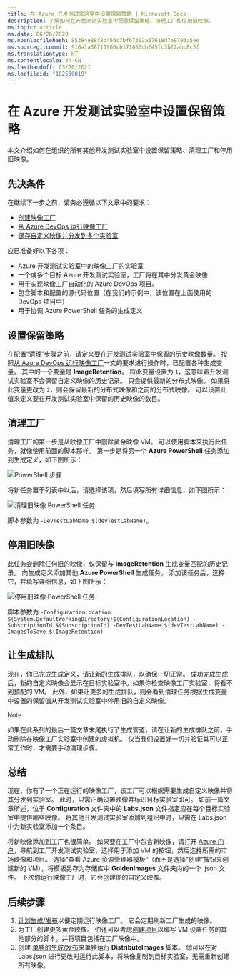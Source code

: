 ```yaml
---
title: 在 Azure 开发测试实验室中设置保留策略 | Microsoft Docs
description: 了解如何在开发测试实验室中配置保留策略、清理工厂和停用旧映像。
ms.topic: article
ms.date: 06/26/2020
ms.openlocfilehash: 85384e88f8d456c7bf67302a57618d7a9703a5ee
ms.sourcegitcommit: 910a1a38711966cb171050db245fc3b22abc8c5f
ms.translationtype: HT
ms.contentlocale: zh-CN
ms.lasthandoff: 03/20/2021
ms.locfileid: "102550019"
---
```

# <a name="set-up-retention-policy-in-azure-devtest-labs"></a>在 Azure 开发测试实验室中设置保留策略
本文介绍如何在组织的所有其他开发测试实验室中设置保留策略、清理工厂和停用旧映像。 

## <a name="prerequisites"></a>先决条件
在继续下一步之前，请务必遵循以下文章中的要求：

- [创建映像工厂](image-factory-create.md)
- [从 Azure DevOps 运行映像工厂](image-factory-set-up-devops-lab.md)
- [保存自定义映像并分发到多个实验室](image-factory-save-distribute-custom-images.md)

应已准备好以下各项：

- Azure 开发测试实验室中的映像工厂的实验室
- 一个或多个目标 Azure 开发测试实验室，工厂将在其中分发黄金映像
- 用于实现映像工厂自动化的 Azure DevOps 项目。
- 包含脚本和配置的源代码位置（在我们的示例中，该位置在上面使用的 DevOps 项目中）
- 用于协调 Azure PowerShell 任务的生成定义
 
## <a name="setting-the-retention-policy"></a>设置保留策略
在配置“清理”步骤之前，请定义要在开发测试实验室中保留的历史映像数量。 按照[从 Azure DevOps 运行映像工厂](image-factory-set-up-devops-lab.md)一文的要求进行操作时，已配置各种生成变量。 其中的一个变量是 **ImageRetention**。 将此变量设置为 `1`，这意味着开发测试实验室不会保留自定义映像的历史记录。 只会提供最新的分布式映像。 如果将此变量更改为 `2`，则会保留最新的分布式映像和之前的分布式映像。 可以设置此值来定义要在开发测试实验室中保留的历史映像的数目。

## <a name="cleaning-up-the-factory"></a>清理工厂
清理工厂的第一步是从映像工厂中删除黄金映像 VM。 可以使用脚本来执行此任务，就像使用前面的脚本那样。 第一步是将另一个 **Azure PowerShell** 任务添加到生成定义，如下图所示：

![PowerShell 步骤](./media/set-retention-policy-cleanup/powershell-step.png)

将新任务置于列表中以后，请选择该项，然后填写所有详细信息，如下图所示：

![清理旧映像 PowerShell 任务](./media/set-retention-policy-cleanup/configure-powershell-task.png)

脚本参数为 `-DevTestLabName $(devTestLabName)`。

## <a name="retire-old-images"></a>停用旧映像 
此任务会删除任何旧的映像，仅保留与 **ImageRetention** 生成变量匹配的历史记录。 向生成定义添加其他 **Azure PowerShell** 生成任务。 添加该任务后，选择它，并填写详细信息，如下图所示： 

![停用旧映像 PowerShell 任务](./media/set-retention-policy-cleanup/retire-old-image-task.png)

脚本参数为 `-ConfigurationLocation $(System.DefaultWorkingDirectory)$(ConfigurationLocation) -SubscriptionId $(SubscriptionId) -DevTestLabName $(devTestLabName) -ImagesToSave $(ImageRetention)`

## <a name="queue-the-build"></a>让生成排队
现在，你已完成生成定义，请让新的生成排队，以确保一切正常。 成功完成生成后，新的自定义映像会显示在目标实验室中。如果你检查映像工厂实验室，将看不到预配的 VM。 此外，如果让更多的生成排队，则会看到清理任务根据生成变量中设置的保留值从开发测试实验室中停用旧的自定义映像。

> [!NOTE]
> 如果在此系列的最后一篇文章末尾执行了生成管道，请在让新的生成排队之前，手动删除在映像工厂实验室中创建的虚拟机。  仅当我们设置好一切并验证其可以正常工作时，才需要手动清理步骤。



## <a name="summary"></a>总结
现在，你有了一个正在运行的映像工厂，该工厂可以根据需要生成自定义映像并将其分发到实验室。 此时，只需正确设置映像并标识目标实验室即可。 如前一篇文章所述，位于 **Configuration** 文件夹中的 **Labs.json** 文件指定应在每个目标实验室中提供哪些映像。 将其他开发测试实验室添加到组织中时，只需在 Labs.json 中为新实验室添加一个条目。

将新映像添加到工厂也很简单。 如果要在工厂中包含新映像，请打开 [Azure 门户](https://portal.azure.com)，导航到工厂开发测试实验室，选择用于添加 VM 的按钮，然后选择所需的市场映像和项目。 选择“查看 Azure 资源管理器模板”（而不是选择“创建”按钮来创建新的 VM），将模板另存为存储库中 **GoldenImages** 文件夹内的一个 .json 文件。 下次你运行映像工厂时，它会创建你的自定义映像。


## <a name="next-steps"></a>后续步骤
1. [计划生成/发布](/azure/devops/pipelines/build/triggers?tabs=designer)以便定期运行映像工厂。 它会定期刷新工厂生成的映像。
2. 为工厂创建更多黄金映像。 你还可以考虑[创建项目](devtest-lab-artifact-author.md)以编写 VM 设置任务的其他部分的脚本，并将项目包括在工厂映像中。
4. 创建 [单独的生成/发布](/azure/devops/pipelines/overview?view=azure-devops-2019)来单独运行 **DistributeImages** 脚本。 你可以在对 Labs.json 进行更改时运行此脚本，将映像复制到目标实验室，无需重新创建所有映像。

